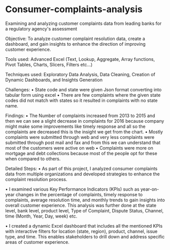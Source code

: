 # Consumer-complaints-analysis

Examining and analyzing customer complaints data from leading banks for a regulatory agency's assessment

Objective: To analyze customer complaint resolution data, create a dashboard, and gain insights to enhance the direction of improving customer experience.

Tools used: Advanced Excel (Text, Lookup, Aggregate, Array functions, Pivot Tables, Charts, Slicers, Filters etc…)

Techniques used: Exploratory Data Analysis, Data Cleaning, Creation of Dynamic Dashboards, and Insights Generation

 Challenges:
•	State code and state were given Json format converting into tabular form using excel
•	There are few complaints where the given state codes did not match with states so it resulted in complaints with no state name.


Findings:
•	The Number of complaints increased from 2013 to 2015 and then we can see a slight decrease in complaints for 2016 because company might make some improvements like timely response and all so the complaints are decreased this is the insight we get from the chart.
•	Mostly complaints were submitted through web and very less complaints were submitted through post mail and fax and from this we can understand that most of the customers were active on web
•	Complaints were more on mortgage and debt collections because most of the people opt for these when compared to others.


Detailed Steps:
•	As part of this project, I analyzed consumer complaints data from multiple organizations and developed strategies to enhance the complaint resolution process.

•	I examined various Key Performance Indicators (KPIs) such as year-on-year changes in the percentage of complaints, timely response to complaints, average resolution time, and monthly trends to gain insights into overall customer experience. This analysis was further done at the state level, bank level, product level, Type of Complaint, Dispute Status, Channel, time (Month, Year, Day, week) etc.

•	I created a dynamic Excel dashboard that includes all the mentioned KPIs with interactive filters for location (state, region), product, channel, issue type, and time. This enables stakeholders to drill down and address specific areas of customer experience.
